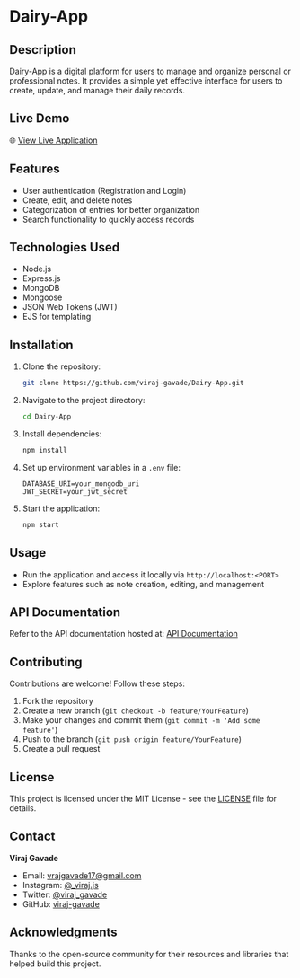# Dairy-App

## Description
Dairy-App is a digital platform for users to manage and organize personal or professional notes. It provides a simple yet effective interface for users to create, update, and manage their daily records.

## Live Demo
🌐 [View Live Application](https://diaryapp-d36nfgkq.b4a.run/home)

## Features
- User authentication (Registration and Login)
- Create, edit, and delete notes
- Categorization of entries for better organization
- Search functionality to quickly access records

## Technologies Used
- Node.js
- Express.js
- MongoDB
- Mongoose
- JSON Web Tokens (JWT)
- EJS for templating

## Installation

1. Clone the repository:
   ```bash
   git clone https://github.com/viraj-gavade/Dairy-App.git
   ```

2. Navigate to the project directory:
   ```bash
   cd Dairy-App
   ```

3. Install dependencies:
   ```bash
   npm install
   ```

4. Set up environment variables in a `.env` file:
   ```
   DATABASE_URI=your_mongodb_uri
   JWT_SECRET=your_jwt_secret
   ```

5. Start the application:
   ```bash
   npm start
   ```

## Usage
- Run the application and access it locally via `http://localhost:<PORT>`
- Explore features such as note creation, editing, and management

## API Documentation
Refer to the API documentation hosted at: [API Documentation](https://dairy-app-production.onrender.com/api-docs)

## Contributing
Contributions are welcome! Follow these steps:

1. Fork the repository
2. Create a new branch (`git checkout -b feature/YourFeature`)
3. Make your changes and commit them (`git commit -m 'Add some feature'`)
4. Push to the branch (`git push origin feature/YourFeature`)
5. Create a pull request

## License
This project is licensed under the MIT License - see the [LICENSE](LICENSE) file for details.

## Contact
**Viraj Gavade**
- Email: [vrajgavade17@gmail.com](mailto:vrajgavade17@gmail.com)
- Instagram: [@_viraj.js](https://www.instagram.com/_viraj.js/)
- Twitter: [@viraj_gavade](https://x.com/viraj_gavade)
- GitHub: [viraj-gavade](https://github.com/viraj-gavade)

## Acknowledgments
Thanks to the open-source community for their resources and libraries that helped build this project.
